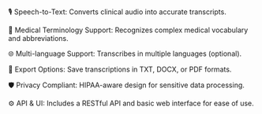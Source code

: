 
🎙️ Speech-to-Text: Converts clinical audio into accurate transcripts.

🧠 Medical Terminology Support: Recognizes complex medical vocabulary and abbreviations.

🌐 Multi-language Support: Transcribes in multiple languages (optional).

📁 Export Options: Save transcriptions in TXT, DOCX, or PDF formats.

🛡️ Privacy Compliant: HIPAA-aware design for sensitive data processing.  

⚙️ API & UI: Includes a RESTful API and basic web interface for ease of use.
